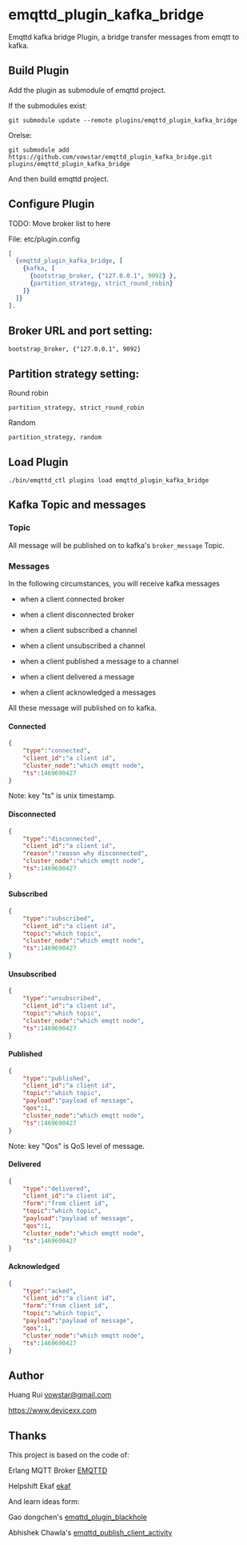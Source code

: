 emqttd_plugin_kafka_bridge
===================

Emqttd kafka bridge Plugin, a bridge transfer messages from emqtt to kafka.

Build Plugin
------------

Add the plugin as submodule of emqttd project.

If the submodules exist:

```
git submodule update --remote plugins/emqttd_plugin_kafka_bridge
```

Orelse:

```
git submodule add https://github.com/vowstar/emqttd_plugin_kafka_bridge.git plugins/emqttd_plugin_kafka_bridge
```

And then build emqttd project.

Configure Plugin
----------------
TODO: Move broker list to here

File: etc/plugin.config

```erlang
[
  {emqttd_plugin_kafka_bridge, [
  	{kafka, [
      {bootstrap_broker, {"127.0.0.1", 9092} },
      {partition_strategy, strict_round_robin}
    ]}
  ]}
].

```

Broker URL and port setting:
-----------
``bootstrap_broker, {"127.0.0.1", 9092} ``

Partition strategy setting:
-----------
Round robin

``partition_strategy, strict_round_robin``

Random

``partition_strategy, random``


Load Plugin
-----------

```
./bin/emqttd_ctl plugins load emqttd_plugin_kafka_bridge
```

Kafka Topic and messages
-----------

### Topic

All message will be published on to kafka's ``broker_message`` Topic.

### Messages

In the following circumstances, you will receive kafka messages

- when a client connected broker

- when a client disconnected broker

- when a client subscribed a channel

- when a client unsubscribed a channel

- when a client published a message to a channel

- when a client delivered a message

- when a client acknowledged a messages 

All these message will published on to kafka.

#### Connected

```json
{
	"type":"connected",
	"client_id":"a client id",
	"cluster_node":"which emqtt node",
	"ts":1469690427
}
```
Note: key "ts" is unix timestamp.

#### Disconnected

```json
{
	"type":"disconnected",
	"client_id":"a client id",
	"reason":"reason why disconnected",
	"cluster_node":"which emqtt node",
	"ts":1469690427
}
```

#### Subscribed

```json
{
	"type":"subscribed",
	"client_id":"a client id",
	"topic":"which topic",
	"cluster_node":"which emqtt node",
	"ts":1469690427
}
```

#### Unsubscribed

```json
{
	"type":"unsubscribed",
	"client_id":"a client id",
	"topic":"which topic",
	"cluster_node":"which emqtt node",
	"ts":1469690427
}
```

#### Published

```json
{
	"type":"published",
	"client_id":"a client id",
	"topic":"which topic",
    "payload":"payload of message",
    "qos":1,
	"cluster_node":"which emqtt node",
	"ts":1469690427
}
```
Note: key "Qos" is QoS level of message.

#### Delivered

```json
{
	"type":"delivered",
	"client_id":"a client id",
	"form":"from client id",
	"topic":"which topic",
    "payload":"payload of message",
    "qos":1,
	"cluster_node":"which emqtt node",
	"ts":1469690427
}
```

#### Acknowledged

```json
{
	"type":"acked",
	"client_id":"a client id",
	"form":"from client id",
	"topic":"which topic",
    "payload":"payload of message",
    "qos":1,
	"cluster_node":"which emqtt node",
	"ts":1469690427
}
```

Author
------

Huang Rui <vowstar@gmail.com>

https://www.devicexx.com

Thanks
------
This project is based on the code of:

Erlang MQTT Broker [EMQTTD](https://github.com/emqtt/emqttd)

Helpshift Ekaf [ekaf](https://github.com/helpshift/ekaf)

And learn ideas form:

Gao dongchen's [emqttd_plugin_blackhole](https://github.com/gaodongchen/emqttd_plugin_blackhole)

Abhishek Chawla's [emqttd_publish_client_activity](https://github.com/abhidtu/emqttd_publish_client_activity)
